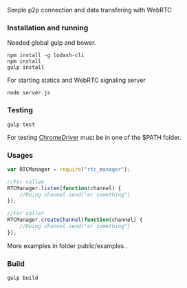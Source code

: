 Simple p2p connection and data transfering with WebRTC

### Installation and running
Needed global gulp and bower.

```
npm install -g lodash-cli
npm install
gulp install
```

For starting statics and WebRTC signaling server
```
node server.js
```

### Testing
```
gulp test
```
For testing [ChromeDriver](http://chromedriver.storage.googleapis.com/index.html) must be in one of the $PATH folder.

### Usages
```javascript
var RTCManager = require("rtc_manager");

//For callee
RTCManager.listen(function(channel) {
    //Doing channel.send("or something")
});

//For caller
RTCManager.createChannel(function(channel) {
    //Doing channel.send("or something")
});
```

More examples in folder public/examples .

### Build
```
gulp build
```
